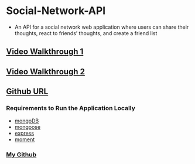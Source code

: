 # Social-Network-API
* An API for a social network web application where users can share their thoughts, react to friends’ thoughts, and create a friend list

## [Video Walkthrough 1](https://drive.google.com/file/d/1harU71gPAF-w4iEkmr9ycMxHi_HrKSDU/view)
## [Video Walkthrough 2](https://drive.google.com/file/d/18zjpWt_zT2xnNEbLnNH-7AvMdPpt77AG/view)
## [Github URL](https://github.com/israel0688/Social-Network-API)

### Requirements to Run the Application Locally
* [mongoDB](https://docs.mongodb.com/manual/tutorial/install-mongodb-on-windows/)
* [mongoose](https://www.npmjs.com/package/mongoose)
* [express](https://www.npmjs.com/package/express)
* [moment](https://www.npmjs.com/package/moment)

### [My Github](https://github.com/israel0688)
